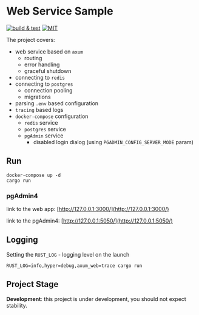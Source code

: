 # Web Service Sample

[![build & test](https://github.com/sheroz/axum-web/actions/workflows/ci.yml/badge.svg)](https://github.com/sheroz/axum-web/actions/workflows/ci.yml)
[![MIT](https://img.shields.io/github/license/sheroz/axum-web)](https://github.com/sheroz/axum-web/tree/main/LICENSE)

The project covers:

- web service based on `axum`
  - routing
  - error handling
  - graceful shutdown
- connecting to `redis`
- connecting to `postgres`
  - connection pooling
  - migrations
- parsing `.env` based configuration
- `tracing` based logs
- `docker-compose` configuration
  - `redis` service
  - `postgres` service
  - `pgAdmin` service
    - disabled login dialog (using `PGADMIN_CONFIG_SERVER_MODE` param)

## Run

```text
docker-compose up -d
cargo run
```

### pgAdmin4

link to the web app: [http://127.0.0.1:3000/](http://127.0.0.1:3000/)

link to the pgAdmin4: [http://127.0.0.1:5050/](http://127.0.0.1:5050/)

## Logging

Setting the `RUST_LOG` - logging level on the launch

```text
RUST_LOG=info,hyper=debug,axum_web=trace cargo run
```

## Project Stage

**Development**: this project is under development, you should not expect stability.
